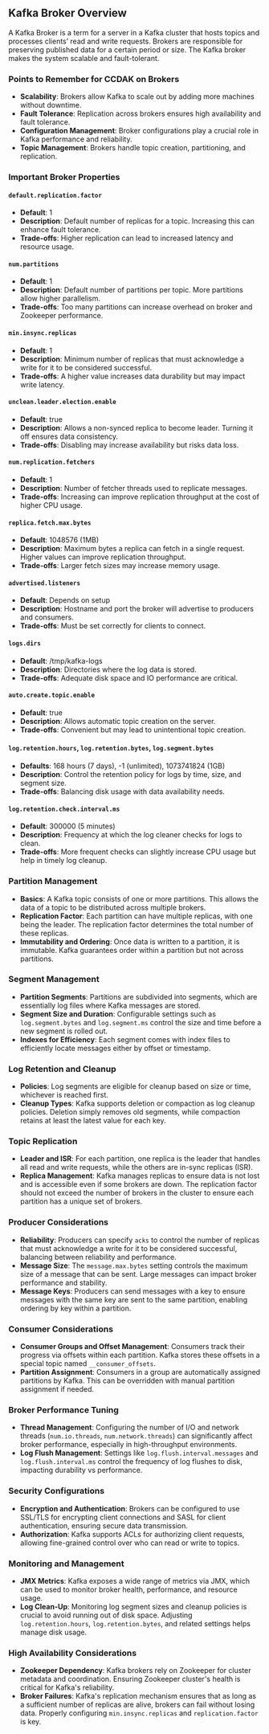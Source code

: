 ## Kafka Broker Overview

A Kafka Broker is a term for a server in a Kafka cluster that hosts topics and processes clients’ read and write requests. Brokers are responsible for preserving published data for a certain period or size. The Kafka broker makes the system scalable and fault-tolerant.

### Points to Remember for CCDAK on Brokers

- **Scalability**: Brokers allow Kafka to scale out by adding more machines without downtime.
- **Fault Tolerance**: Replication across brokers ensures high availability and fault tolerance.
- **Configuration Management**: Broker configurations play a crucial role in Kafka performance and reliability.
- **Topic Management**: Brokers handle topic creation, partitioning, and replication.

### Important Broker Properties

#### `default.replication.factor`
- **Default**: 1
- **Description**: Default number of replicas for a topic. Increasing this can enhance fault tolerance.
- **Trade-offs**: Higher replication can lead to increased latency and resource usage.

#### `num.partitions`
- **Default**: 1
- **Description**: Default number of partitions per topic. More partitions allow higher parallelism.
- **Trade-offs**: Too many partitions can increase overhead on broker and Zookeeper performance.

#### `min.insync.replicas`
- **Default**: 1
- **Description**: Minimum number of replicas that must acknowledge a write for it to be considered successful.
- **Trade-offs**: A higher value increases data durability but may impact write latency.

#### `unclean.leader.election.enable`
- **Default**: true
- **Description**: Allows a non-synced replica to become leader. Turning it off ensures data consistency.
- **Trade-offs**: Disabling may increase availability but risks data loss.

#### `num.replication.fetchers`
- **Default**: 1
- **Description**: Number of fetcher threads used to replicate messages.
- **Trade-offs**: Increasing can improve replication throughput at the cost of higher CPU usage.

#### `replica.fetch.max.bytes`
- **Default**: 1048576 (1MB)
- **Description**: Maximum bytes a replica can fetch in a single request. Higher values can improve replication throughput.
- **Trade-offs**: Larger fetch sizes may increase memory usage.

#### `advertised.listeners`
- **Default**: Depends on setup
- **Description**: Hostname and port the broker will advertise to producers and consumers.
- **Trade-offs**: Must be set correctly for clients to connect.

#### `logs.dirs`
- **Default**: /tmp/kafka-logs
- **Description**: Directories where the log data is stored.
- **Trade-offs**: Adequate disk space and IO performance are critical.

#### `auto.create.topic.enable`
- **Default**: true
- **Description**: Allows automatic topic creation on the server.
- **Trade-offs**: Convenient but may lead to unintentional topic creation.

#### `log.retention.hours`, `log.retention.bytes`, `log.segment.bytes`
- **Defaults**: 168 hours (7 days), -1 (unlimited), 1073741824 (1GB)
- **Description**: Control the retention policy for logs by time, size, and segment size.
- **Trade-offs**: Balancing disk usage with data availability needs.

#### `log.retention.check.interval.ms`
- **Default**: 300000 (5 minutes)
- **Description**: Frequency at which the log cleaner checks for logs to clean.
- **Trade-offs**: More frequent checks can slightly increase CPU usage but help in timely log cleanup.

### Partition Management

- **Basics**: A Kafka topic consists of one or more partitions. This allows the data of a topic to be distributed across multiple brokers.
- **Replication Factor**: Each partition can have multiple replicas, with one being the leader. The replication factor determines the total number of these replicas.
- **Immutability and Ordering**: Once data is written to a partition, it is immutable. Kafka guarantees order within a partition but not across partitions.

### Segment Management

- **Partition Segments**: Partitions are subdivided into segments, which are essentially log files where Kafka messages are stored.
- **Segment Size and Duration**: Configurable settings such as `log.segment.bytes` and `log.segment.ms` control the size and time before a new segment is rolled out.
- **Indexes for Efficiency**: Each segment comes with index files to efficiently locate messages either by offset or timestamp.

### Log Retention and Cleanup

- **Policies**: Log segments are eligible for cleanup based on size or time, whichever is reached first. 
- **Cleanup Types**: Kafka supports deletion or compaction as log cleanup policies. Deletion simply removes old segments, while compaction retains at least the latest value for each key.

### Topic Replication

- **Leader and ISR**: For each partition, one replica is the leader that handles all read and write requests, while the others are in-sync replicas (ISR).
- **Replica Management**: Kafka manages replicas to ensure data is not lost and is accessible even if some brokers are down. The replication factor should not exceed the number of brokers in the cluster to ensure each partition has a unique set of brokers.

### Producer Considerations

- **Reliability**: Producers can specify `acks` to control the number of replicas that must acknowledge a write for it to be considered successful, balancing between reliability and performance.
- **Message Size**: The `message.max.bytes` setting controls the maximum size of a message that can be sent. Large messages can impact broker performance and stability.
- **Message Keys**: Producers can send messages with a key to ensure messages with the same key are sent to the same partition, enabling ordering by key within a partition.

### Consumer Considerations

- **Consumer Groups and Offset Management**: Consumers track their progress via offsets within each partition. Kafka stores these offsets in a special topic named `__consumer_offsets`.
- **Partition Assignment**: Consumers in a group are automatically assigned partitions by Kafka. This can be overridden with manual partition assignment if needed.

### Broker Performance Tuning

- **Thread Management**: Configuring the number of I/O and network threads (`num.io.threads`, `num.network.threads`) can significantly affect broker performance, especially in high-throughput environments.
- **Log Flush Management**: Settings like `log.flush.interval.messages` and `log.flush.interval.ms` control the frequency of log flushes to disk, impacting durability vs performance.

### Security Configurations

- **Encryption and Authentication**: Brokers can be configured to use SSL/TLS for encrypting client connections and SASL for client authentication, ensuring secure data transmission.
- **Authorization**: Kafka supports ACLs for authorizing client requests, allowing fine-grained control over who can read or write to topics.

### Monitoring and Management

- **JMX Metrics**: Kafka exposes a wide range of metrics via JMX, which can be used to monitor broker health, performance, and resource usage.
- **Log Clean-Up**: Monitoring log segment sizes and cleanup policies is crucial to avoid running out of disk space. Adjusting `log.retention.hours`, `log.retention.bytes`, and related settings helps manage disk usage.

### High Availability Considerations

- **Zookeeper Dependency**: Kafka brokers rely on Zookeeper for cluster metadata and coordination. Ensuring Zookeeper cluster's health is critical for Kafka's reliability.
- **Broker Failures**: Kafka's replication mechanism ensures that as long as a sufficient number of replicas are alive, brokers can fail without losing data. Properly configuring `min.insync.replicas` and `replication.factor` is key.
